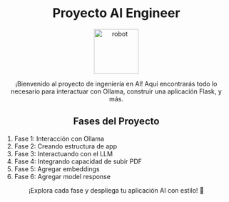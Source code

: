 <!DOCTYPE html>
<html lang="es">
<head>
  <meta charset="UTF-8">
  <meta name="viewport" content="width=device-width, initial-scale=1.0">
  <title>README.md</title>
</head>
<body>
  <h1 align="center">Proyecto AI Engineer</h1>
  <p align="center">
    <img src="https://emojipedia-us.s3.dualstack.us-west-1.amazonaws.com/thumbs/160/apple/285/robot_1f916.png" alt="robot" width="100">
  </p>
  <p align="center">¡Bienvenido al proyecto de ingeniería en AI! Aquí encontrarás todo lo necesario para interactuar con Ollama, construir una aplicación Flask, y más.</p>
  <h2 align="center">Fases del Proyecto</h2>
  <ol>
    <li>Fase 1: Interacción con Ollama</li>
    <li>Fase 2: Creando estructura de app</li>
    <li>Fase 3: Interactuando con el LLM</li>
    <li>Fase 4: Integrando capacidad de subir PDF</li>
    <li>Fase 5: Agregar embeddings</li>
    <li>Fase 6: Agregar model response</li>
  </ol>
  <p align="center">¡Explora cada fase y despliega tu aplicación AI con estilo! 🚀</p>
</body>
</html>
